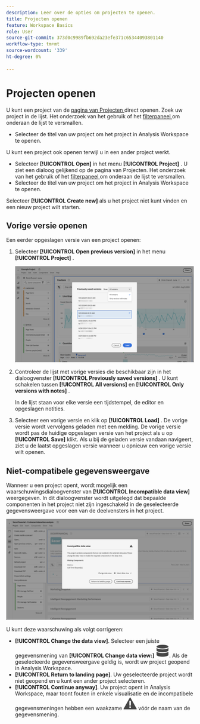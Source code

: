 ```yaml
---
description: Leer over de opties om projecten te openen.
title: Projecten openen
feature: Workspace Basics
role: User
source-git-commit: 373d0c9989fb692da23efe371c65344093801140
workflow-type: tm+mt
source-wordcount: '339'
ht-degree: 0%

---
```


# Projecten openen

U kunt een project van de [ pagina van Projecten ](/help/analysis-workspace/build-workspace-project/freeform-overview.md) direct openen. Zoek uw project in de lijst. Het onderzoek van het gebruik [ ](/help/analysis-workspace/build-workspace-project/freeform-overview.md#search) of het [ filterpaneel ](/help/analysis-workspace/build-workspace-project/freeform-overview.md#filter-panel) om onderaan de lijst te versmallen.

* Selecteer de titel van uw project om het project in Analysis Workspace te openen.

U kunt een project ook openen terwijl u in een ander project werkt.

* Selecteer **[!UICONTROL Open]** in het menu **[!UICONTROL Project]** . U ziet een dialoog gelijkend op de [ ](/help/analysis-workspace/build-workspace-project/freeform-overview.md) pagina van Projecten.  Het onderzoek van het gebruik [ ](/help/analysis-workspace/build-workspace-project/freeform-overview.md#search) of het [ filterpaneel ](/help/analysis-workspace/build-workspace-project/freeform-overview.md#filter-panel) om onderaan de lijst te versmallen.
* Selecteer de titel van uw project om het project in Analysis Workspace te openen.

Selecteer **[!UICONTROL Create new]** als u het project niet kunt vinden en een nieuw project wilt starten.

## Vorige versie openen

Een eerder opgeslagen versie van een project openen:

1. Selecteer **[!UICONTROL Open previous version]** in het menu **[!UICONTROL Project]** .

   ![ de eerder opgeslagen lijst van projectversies en de opties om Alle versies of slechts versies met nota&#39;s te tonen.](assets/open-previously-saved.png)

1. Controleer de lijst met vorige versies die beschikbaar zijn in het dialoogvenster **[!UICONTROL Previously saved versions]** . U kunt schakelen tussen **[!UICONTROL All versions]** en **[!UICONTROL Only versions with notes]** .

   In de lijst staan voor elke versie een tijdstempel, de editor en opgeslagen notities.


1. Selecteer een vorige versie en klik op **[!UICONTROL Load]** .
De vorige versie wordt vervolgens geladen met een melding. De vorige versie wordt pas de huidige opgeslagen versie van het project als u op **[!UICONTROL Save]** klikt. Als u bij de geladen versie vandaan navigeert, ziet u de laatst opgeslagen versie wanneer u opnieuw een vorige versie wilt openen.


## Niet-compatibele gegevensweergave

Wanneer u een project opent, wordt mogelijk een waarschuwingsdialoogvenster van **[!UICONTROL Incompatible data view]** weergegeven. In dit dialoogvenster wordt uitgelegd dat bepaalde componenten in het project niet zijn ingeschakeld in de geselecteerde gegevensweergave voor een van de deelvensters in het project.

![ Niet-compatibel ](assets/incompatible-data-view.png)

U kunt deze waarschuwing als volgt corrigeren:

* **[!UICONTROL Change the data view]**. Selecteer een juiste gegevensmening van **[!UICONTROL Change data view:]** ![ Gegevens ](/help/assets/icons/Data.svg). Als de geselecteerde gegevensweergave geldig is, wordt uw project geopend in Analysis Workspace.
* **[!UICONTROL Return to landing page]**. Uw geselecteerde project wordt niet geopend en u kunt een ander project selecteren.
* **[!UICONTROL Continue anyway]**. Uw project opent in Analysis Workspace, maar toont fouten in enkele visualisatie en de incompatibele gegevensmeningen hebben een waakzame ![ Alarm ](/help/assets/icons/Alert.svg) vóór de naam van de gegevensmening.
